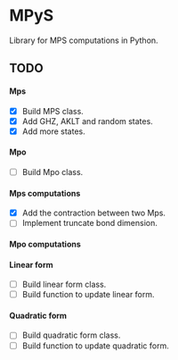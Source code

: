 MPyS
====

Library for MPS computations in Python.

TODO
----

#### Mps
- [x] Build MPS class.
- [x] Add GHZ, AKLT and random states.
- [x] Add more states.

#### Mpo
- [ ] Build Mpo class.

#### Mps computations
- [x] Add the contraction between two Mps.
- [ ] Implement truncate bond dimension.

#### Mpo computations

#### Linear form
- [ ] Build linear form class.
- [ ] Build function to update linear form.

#### Quadratic form
- [ ] Build quadratic form class.
- [ ] Build function to update quadratic form.
